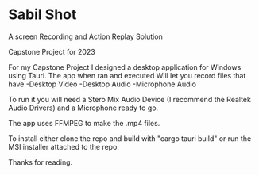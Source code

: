 # Sabil Shot
A screen Recording and Action Replay Solution


Capstone Project for 2023
 
For my Capstone Project I designed a desktop application for Windows using Tauri.
The app when ran and executed Will let you record files that have
 -Desktop Video
 -Desktop Audio
 -Microphone Audio

To run it you will need a Stero Mix Audio Device (I recommend the Realtek Audio Drivers) and a Microphone ready to go.

The app uses FFMPEG to make the .mp4 files.

To install either clone the repo and build with "cargo tauri build" 
or run the MSI installer attached to the repo.

Thanks for reading. 
